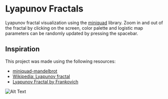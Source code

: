# Lyapunov Fractals

Lyapunov fractal visualization using the [miniquad](https://github.com/not-fl3/miniquad) library. Zoom in and out of the fractal by clicking on the screen, color palette and logistic map parameters can be randomly updated by pressing the spacebar.
## Inspiration

This project was made using the following resources:

- [miniquad-mandelbrot](https://github.com/PonasKovas/miniquad-mandelbrot/blob/master/src/main.rs)
- [Wikipedia: Lyapunov fractal](https://en.wikipedia.org/wiki/Lyapunov_fractal)
- [Lyapunov Fractal by Frankovich](https://frankovich.dev/blog/lyapunov-fractal)

![Alt Text](https://giphy.com/gifs/tmkJqZ8YHPCzMlX874)
